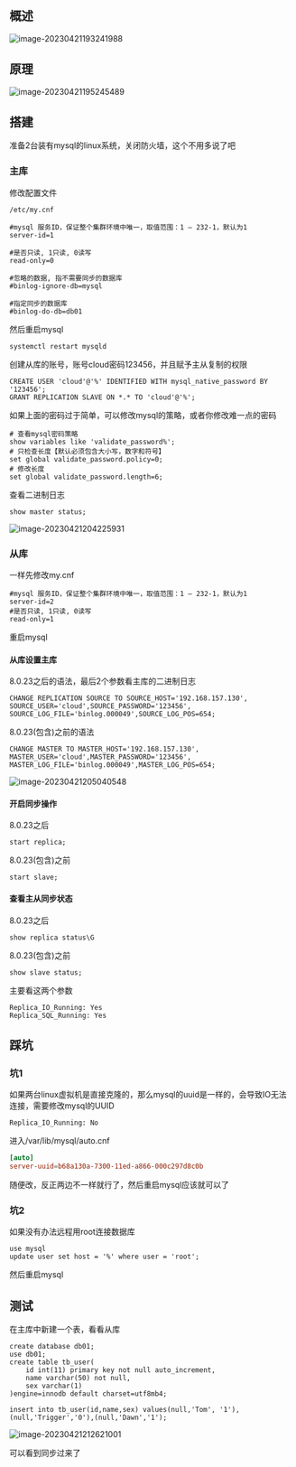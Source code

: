 ## 概述

![image-20230421193241988](image/44.%E4%B8%BB%E4%BB%8E%E5%A4%8D%E5%88%B6/image-20230421193241988.png)

## 原理

![image-20230421195245489](image/44.%E4%B8%BB%E4%BB%8E%E5%A4%8D%E5%88%B6/image-20230421195245489.png)

## 搭建

准备2台装有mysql的linux系统，关闭防火墙，这个不用多说了吧

### 主库

修改配置文件

```
/etc/my.cnf
```

```mysql
#mysql 服务ID，保证整个集群环境中唯一，取值范围：1 – 232-1，默认为1
server-id=1

#是否只读, 1只读, 0读写
read-only=0

#忽略的数据, 指不需要同步的数据库
#binlog-ignore-db=mysql

#指定同步的数据库
#binlog-do-db=db01
```

然后重启mysql

```mysql
systemctl restart mysqld
```

创建从库的账号，账号cloud密码123456，并且赋予主从复制的权限

```mysql
CREATE USER 'cloud'@'%' IDENTIFIED WITH mysql_native_password BY '123456';
GRANT REPLICATION SLAVE ON *.* TO 'cloud'@'%';
```

如果上面的密码过于简单，可以修改mysql的策略，或者你修改难一点的密码

```mysql
# 查看mysql密码策略
show variables like 'validate_password%';
# 只检查长度【默认必须包含大小写，数字和符号】
set global validate_password.policy=0;
# 修改长度
set global validate_password.length=6;
```

查看二进制日志

```mysql
show master status;
```

![image-20230421204225931](image/44.%E4%B8%BB%E4%BB%8E%E5%A4%8D%E5%88%B6/image-20230421204225931.png)



### 从库

一样先修改my.cnf

```mysql
#mysql 服务ID，保证整个集群环境中唯一，取值范围：1 – 232-1，默认为1
server-id=2
#是否只读, 1只读, 0读写
read-only=1
```

重启mysql

#### 从库设置主库

8.0.23之后的语法，最后2个参数看主库的二进制日志

```mysql
CHANGE REPLICATION SOURCE TO SOURCE_HOST='192.168.157.130', SOURCE_USER='cloud',SOURCE_PASSWORD='123456', SOURCE_LOG_FILE='binlog.000049',SOURCE_LOG_POS=654;
```

8.0.23(包含)之前的语法

```mysql
CHANGE MASTER TO MASTER_HOST='192.168.157.130', MASTER_USER='cloud',MASTER_PASSWORD='123456', MASTER_LOG_FILE='binlog.000049',MASTER_LOG_POS=654;
```

![image-20230421205040548](image/44.%E4%B8%BB%E4%BB%8E%E5%A4%8D%E5%88%B6/image-20230421205040548.png)

#### 开启同步操作

8.0.23之后

```mysql
start replica;
```

8.0.23(包含)之前

```mysql
start slave;
```



#### 查看主从同步状态

8.0.23之后

```mysql
show replica status\G
```

8.0.23(包含)之前

```mysql
show slave status;
```

主要看这两个参数

```
Replica_IO_Running: Yes
Replica_SQL_Running: Yes
```



## 踩坑

### 坑1

如果两台linux虚拟机是直接克隆的，那么mysql的uuid是一样的，会导致IO无法连接，需要修改mysql的UUID

```
Replica_IO_Running: No
```

进入/var/lib/mysql/auto.cnf

```cnf
[auto]
server-uuid=b68a130a-7300-11ed-a866-000c297d8c0b
```

随便改，反正两边不一样就行了，然后重启mysql应该就可以了

### 坑2

如果没有办法远程用root连接数据库

```mysql
use mysql
update user set host = '%' where user = 'root';
```

然后重启mysql

## 测试

在主库中新建一个表，看看从库

```mysql
create database db01;
use db01;
create table tb_user(
    id int(11) primary key not null auto_increment,
    name varchar(50) not null,
    sex varchar(1)
)engine=innodb default charset=utf8mb4;

insert into tb_user(id,name,sex) values(null,'Tom', '1'),(null,'Trigger','0'),(null,'Dawn','1');
```

![image-20230421212621001](image/44.%E4%B8%BB%E4%BB%8E%E5%A4%8D%E5%88%B6/image-20230421212621001.png)

可以看到同步过来了